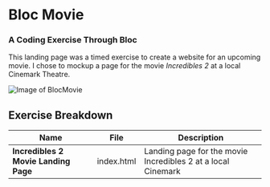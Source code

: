 # Bloc Movie
### A Coding Exercise Through Bloc

This landing page was a timed exercise to create a website for an upcoming movie. I chose to mockup a page for the movie *Incredibles 2* at a local Cinemark Theatre.

![Image of BlocMovie](https://lh3.googleusercontent.com/ighXvSYELlvE0kGlrZHl2Oq25S0uad4hsXHF9cs8VmO9EZNIVN9HAgfGQZM34M9zMuJCpQvih3LX1u5T-jy4owaQVTcxrL11QTLcIWCoEUK7xWVnUyfbS2F-fkBgepfhtkvoDpeEF_D56esAUjoLFwq3G40jzApYBu_4G59po_NTRawSgyvlYDxJAPN1j6SR4o_Vv6ueG2OE7nTIZwql-qTJ8zWbSi0W-aGB8uwdElo2DdxpeVSiLiURsn8SRQOwDIoufd3l5o7F4FIGJuQytXNk7zkYIHuNdGYSL_0SL169nf8ubgS95lj72nLrtbbX0eAwUekB_cMfiEHMYdXcnp4pnHZhiHeLfZa8sOv4H3FMzyNhhOgNIUYIP9mvQpmOc9miKkHSt0YbCIZfLqoQaGoCo7by6DmkdJh32v0tX_bdJVnf-cl2Krv0PGwlwT-LxjsfRkQbM4oVzz3m7a-C60nbgF92U4G7-SdtZFbTqrheP6ACQl5f8WKCF0kQK6A4DiisiNhF8_stYeIaplDEFnXamSokkWFfsqLL-Xf8Cpgtu7yXJDA5cw-5AzDwzZbveihY2ZpTyqWOLCL3pm4ebHmRIG15hah6Lotdc51-_FpgVyzkSenwK0TuD3lOA1YpYRj_zNX9s2aXps8lJdsIaZbGWYGBLg=w1102-h612-no)

## Exercise Breakdown

Name | File | Description
--- | --- | ---
**Incredibles 2 Movie Landing Page** | index.html | Landing page for the movie Incredibles 2 at a local Cinemark
